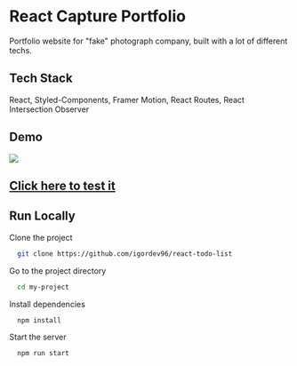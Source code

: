 # React Capture Portfolio

Portfolio website for "fake" photograph company, built with a lot of different techs.

## Tech Stack

React, Styled-Components, Framer Motion, React Routes, React Intersection Observer


## Demo

<img src="https://github.com/igordev96/react-capture-portfolio/blob/master/captureportfolio.gif">

<br>

<h2><a href="https://react-captureportfolio.netlify.app/" target="_blank">Click here to test it</a></h2>

## Run Locally

Clone the project

```bash
  git clone https://github.com/igordev96/react-todo-list
```

Go to the project directory

```bash
  cd my-project
```

Install dependencies

```bash
  npm install
```

Start the server

```bash
  npm run start
```

